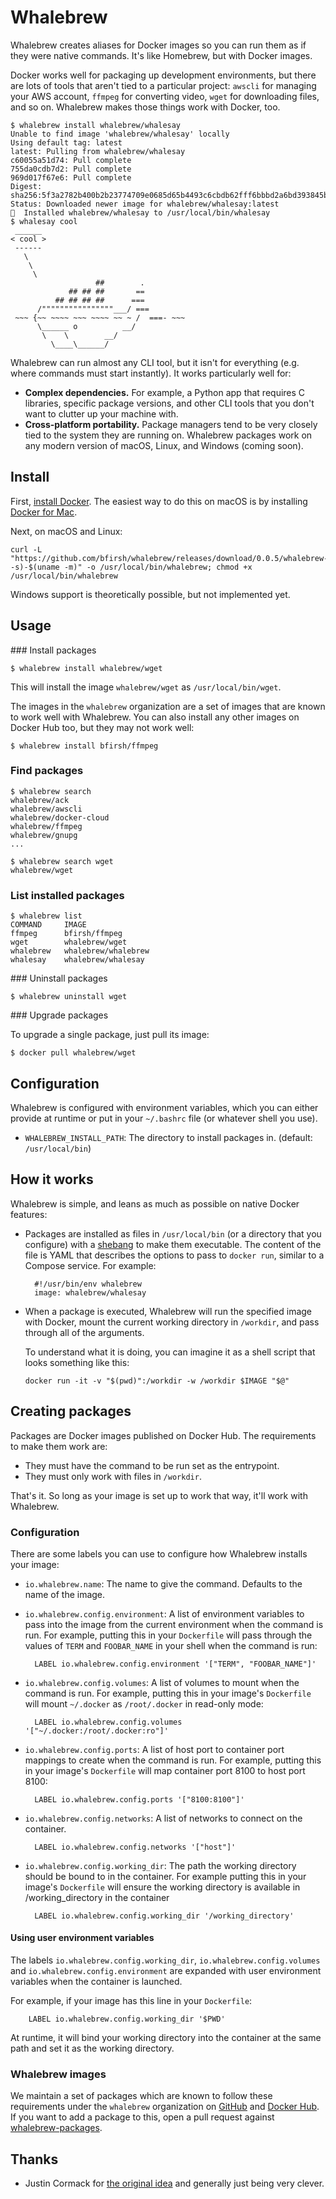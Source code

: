 # Whalebrew

Whalebrew creates aliases for Docker images so you can run them as if they were native commands. It's like Homebrew, but with Docker images.

Docker works well for packaging up development environments, but there are lots of tools that aren't tied to a particular project: `awscli` for managing your AWS account, `ffmpeg` for converting video, `wget` for downloading files, and so on. Whalebrew makes those things work with Docker, too.

    $ whalebrew install whalebrew/whalesay
    Unable to find image 'whalebrew/whalesay' locally
    Using default tag: latest
    latest: Pulling from whalebrew/whalesay
    c60055a51d74: Pull complete
    755da0cdb7d2: Pull complete
    969d017f67e6: Pull complete
    Digest: sha256:5f3a2782b400b2b23774709e0685d65b4493c6cbdb62fff6bbbd2a6bd393845b
    Status: Downloaded newer image for whalebrew/whalesay:latest
    🐳  Installed whalebrew/whalesay to /usr/local/bin/whalesay
    $ whalesay cool
     ______
    < cool >
     ------
       \
        \
         \
                       ##        .
                 ## ## ##       ==
              ## ## ## ##      ===
          /""""""""""""""""___/ ===
     ~~~ {~~ ~~~~ ~~~ ~~~~ ~~ ~ /  ===- ~~~
          \______ o          __/
           \    \        __/
             \____\______/


Whalebrew can run almost any CLI tool, but it isn't for everything (e.g. where commands must start instantly). It works particularly well for:

* **Complex dependencies.** For example, a Python app that requires C libraries, specific package versions, and other CLI tools that you don't want to clutter up your machine with.
* **Cross-platform portability.** Package managers tend to be very closely tied to the system they are running on. Whalebrew packages work on any modern version of macOS, Linux, and Windows (coming soon).

## Install

First, [install Docker](https://docs.docker.com/engine/installation/). The easiest way to do this on macOS is by installing [Docker for Mac](https://docs.docker.com/docker-for-mac/).

Next, on macOS and Linux:

    curl -L "https://github.com/bfirsh/whalebrew/releases/download/0.0.5/whalebrew-$(uname -s)-$(uname -m)" -o /usr/local/bin/whalebrew; chmod +x /usr/local/bin/whalebrew

Windows support is theoretically possible, but not implemented yet.

## Usage

### Install packages

    $ whalebrew install whalebrew/wget

This will install the image `whalebrew/wget` as `/usr/local/bin/wget`.

The images in the `whalebrew` organization are a set of images that are known to work well with Whalebrew. You can also install any other images on Docker Hub too, but they may not work well:

    $ whalebrew install bfirsh/ffmpeg

### Find packages

    $ whalebrew search
    whalebrew/ack
    whalebrew/awscli
    whalebrew/docker-cloud
    whalebrew/ffmpeg
    whalebrew/gnupg
    ...

    $ whalebrew search wget
    whalebrew/wget

### List installed packages

    $ whalebrew list
    COMMAND     IMAGE
    ffmpeg      bfirsh/ffmpeg
    wget        whalebrew/wget
    whalebrew   whalebrew/whalebrew
    whalesay    whalebrew/whalesay

### Uninstall packages

    $ whalebrew uninstall wget

### Upgrade packages

To upgrade a single package, just pull its image:

    $ docker pull whalebrew/wget

## Configuration

Whalebrew is configured with environment variables, which you can either provide at runtime or put in your `~/.bashrc` file (or whatever shell you use).

 - `WHALEBREW_INSTALL_PATH`: The directory to install packages in. (default: `/usr/local/bin`)

## How it works

Whalebrew is simple, and leans as much as possible on native Docker features:

* Packages are installed as files in `/usr/local/bin` (or a directory that you configure) with a [shebang](https://en.wikipedia.org/wiki/Shebang_(Unix)) to make them executable. The content of the file is YAML that describes the options to pass to `docker run`, similar to a Compose service. For example:

        #!/usr/bin/env whalebrew
        image: whalebrew/whalesay

* When a package is executed, Whalebrew will run the specified image with Docker, mount the current working directory in `/workdir`, and pass through all of the arguments.

  To understand what it is doing, you can imagine it as a shell script that looks something like this:

      docker run -it -v "$(pwd)":/workdir -w /workdir $IMAGE "$@"

## Creating packages

Packages are Docker images published on Docker Hub. The requirements to make them work are:

* They must have the command to be run set as the entrypoint.
* They must only work with files in `/workdir`.

That's it. So long as your image is set up to work that way, it'll work with Whalebrew.

### Configuration

There are some labels you can use to configure how Whalebrew installs your image:

* `io.whalebrew.name`: The name to give the command. Defaults to the name of the image.
* `io.whalebrew.config.environment`: A list of environment variables to pass into the image from the current environment when the command is run. For example, putting this in your `Dockerfile` will pass through the values of `TERM` and `FOOBAR_NAME` in your shell when the command is run:

        LABEL io.whalebrew.config.environment '["TERM", "FOOBAR_NAME"]'

* `io.whalebrew.config.volumes`: A list of volumes to mount when the command is run. For example, putting this in your image's `Dockerfile` will mount `~/.docker` as `/root/.docker` in read-only mode:

        LABEL io.whalebrew.config.volumes '["~/.docker:/root/.docker:ro"]'

* `io.whalebrew.config.ports`: A list of host port to container port mappings to create when the command is run. For example, putting this in your image's `Dockerfile` will map container port 8100 to host port 8100:

        LABEL io.whalebrew.config.ports '["8100:8100"]'

* `io.whalebrew.config.networks`: A list of networks to connect on the container.

        LABEL io.whalebrew.config.networks '["host"]'

* `io.whalebrew.config.working_dir`: The path the working directory should be bound to in the container. For example putting this in your image's `Dockerfile` will ensure the working directory is available in /working_directory in the container

        LABEL io.whalebrew.config.working_dir '/working_directory'

#### Using user environment variables

The labels `io.whalebrew.config.working_dir`, `io.whalebrew.config.volumes` and `io.whalebrew.config.environment` are expanded with user environment variables when the container is launched.

For example, if your image has this line in your `Dockerfile`:

        LABEL io.whalebrew.config.working_dir '$PWD'

At runtime, it will bind your working directory into the container at the same path and set it as the working directory.


### Whalebrew images

We maintain a set of packages which are known to follow these requirements under the `whalebrew` organization on [GitHub](https://github.com/whalebrew) and [Docker Hub](https://hub.docker.com/u/whalebrew/). If you want to add a package to this, open a pull request against [whalebrew-packages](https://github.com/whalebrew/whalebrew-packages).

## Thanks

* Justin Cormack for [the original idea](https://github.com/justincormack/dockercommand-cli) and generally just being very clever.
